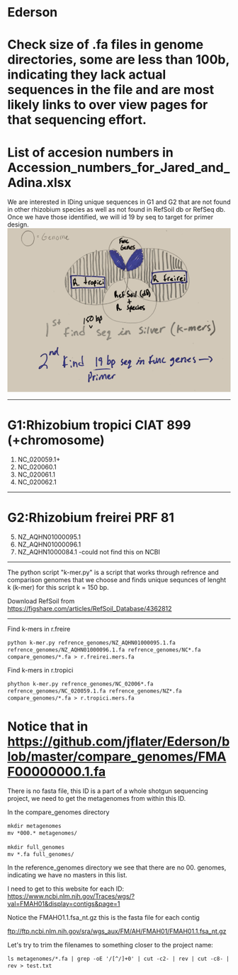 # Ederson
# Check size of .fa files in genome directories, some are less than 100b, indicating they lack actual sequences in the file and are most likely links to over view pages for that sequencing effort. 
# List of accesion numbers in Accession_numbers_for_Jared_and_Adina.xlsx
We are interested in IDing unique sequences in G1 and G2 that are not found in other rhizobium species as well as not found in RefSoil db or RefSeq db. Once we have those identified, we will id 19 by seq to target for primer design. 
![](ideas.jpg)

----

# G1:Rhizobium tropici CIAT 899 (+chromosome) 
1. NC_020059.1+
2. NC_020060.1
3. NC_020061.1
4. NC_020062.1

----

# G2:Rhizobium freirei PRF 81
5. NZ_AQHN01000095.1
6. NZ_AQHN01000096.1
7. NZ_AQHN1000084.1 -could not find this on NCBI

---

The python script "k-mer.py" is a script that works through refrence and comparison genomes that we choose and finds unique sequnces of lenght k (k-mer) for this script k = 150 bp. 

Download RefSoil from https://figshare.com/articles/RefSoil_Database/4362812

----
Find k-mers in r.freire
```{bash}
python k-mer.py refrence_genomes/NZ_AQHN01000095.1.fa refrence_genomes/NZ_AQHN01000096.1.fa refrence_genomes/NC*.fa compare_genomes/*.fa > r.freirei.mers.fa
```
Find k-mers in r.tropici
```{bash}
phython k-mer.py refrence_genomes/NC_02006*.fa refrence_genomes/NC_020059.1.fa refrence_genomes/NZ*.fa compare_genomes/*.fa > r.tropici.mers.fa
```
# Notice that in https://github.com/jflater/Ederson/blob/master/compare_genomes/FMAF00000000.1.fa

There is no fasta file, this ID is a part of a whole shotgun sequencing project, we need to get the metagenomes from within this ID. 

In the compare_genomes directory

```{bash}
mkdir metagenomes
mv *000.* metagenomes/

mkdir full_genomes
mv *.fa full_genomes/
```

In the reference_genomes directory we see that there are no 00. genomes, indicating we have no masters in this list. 

I need to get to this website for each ID: https://www.ncbi.nlm.nih.gov/Traces/wgs/?val=FMAH01&display=contigs&page=1

Notice the FMAHO1.1.fsa_nt.gz this is the fasta file for each contig

ftp://ftp.ncbi.nlm.nih.gov/sra/wgs_aux/FM/AH/FMAH01/FMAH01.1.fsa_nt.gz

Let's try to trim the filenames to something closer to the project name:
```{bash}
ls metagenomes/*.fa | grep -oE '/[^/]+0' | cut -c2- | rev | cut -c8- | rev > test.txt
```

